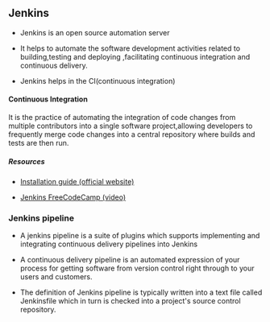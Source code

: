 ## Jenkins

- Jenkins is an open source automation server
- It helps to automate the software development activities related to building,testing
and deploying ,facilitating continuous integration and continuous delivery.

- Jenkins helps in the CI(continuous integration)

#### Continuous Integration

It is the practice of automating the integration of code changes from multiple contributors into a single software project,allowing developers to frequently merge code changes into a central repository where builds and tests are then run.


##### Resources

- [Installation guide (official website)](https://www.jenkins.io/doc/book/installing/)

- [Jenkins FreeCodeCamp (video)](https://youtu.be/f4idgaq2VqA)



### Jenkins pipeline

- A jenkins pipeline is a suite of plugins which supports implementing and integrating continuous delivery pipelines into Jenkins

- A continuous delivery pipeline is an automated expression of your process for getting software from version control right through to your users and customers.

- The definition of Jenkins pipeline is typically written into a text file called Jenkinsfile which in turn is checked into a project's source control repository.





